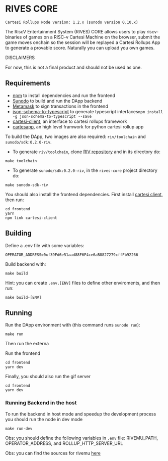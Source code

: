 # RIVES CORE

```
Cartesi Rollups Node version: 1.2.x (sunodo version 0.10.x)
```

The RiscV Entertainment System (RIVES) CORE allows users to play riscv-binaries of games on a RISC-v Cartesi Machine on the browser, submit the game moves onchain so the session will be replayed a Cartesi Rollups App to generate a provable score. Naturally you can upload you own games.

DISCLAIMERS

For now, this is not a final product and should not be used as one.

## Requirements

- [npm](https://docs.npmjs.com/cli/v9/configuring-npm/install) to install dependencies and run the frontend
- [Sunodo](https://github.com/sunodo/sunodo) to build and run the DApp backend
- [Metamask](https://metamask.io/) to sign transactions in the frontend
- [json-schema-to-typescript](https://www.npmjs.com/package/json-schema-to-typescript) to generate typescript interfaces`npm install -g json-schema-to-typescript --save`
- [cartesi-client](https://github.com/prototyp3-dev/cartesi-client/), an interface to cartesi rollups framework
- [cartesapp](https://github.com/prototyp3-dev/cartesapp/), an high level framwork for python cartesi rollup app

To build the DApp, two images are also required: `riv/toolchain` and `sunodo/sdk:0.2.0-riv`.

- To generate `riv/toolchain`, clone [RIV repository](https://github.com/edubart/riv) and in its directory do:

```shell
make toolchain
```

- To generate `sunodo/sdk:0.2.0-riv`, in the `rives-core` project directory do:

```shell
make sunodo-sdk-riv
```

You should also install the frontend dependencies. First install [cartesi client](https://github.com/prototyp3-dev/cartesi-client), then run:

```shell
cd frontend
yarn
npm link cartesi-client
```

## Building

Define a .env file with some variables:

```shell
OPERATOR_ADDRESS=0xf39Fd6e51aad88F6F4ce6aB8827279cffFb92266
```

Build backend with:

```shell
make build
```

Hint: you can create `.env.[ENV]` files to define other enviroments, and then run:

```shell
make build-[ENV]
```

## Running

Run the DApp environment with (this command runs `sunodo run`):

```shell
make run
```

Then run the externa

Run the frontend

```shell
cd frontend
yarn dev
```

Finally, you should also run the gif server

```shell
cd frontend
yarn dev
```

### Running Backend in the host

To run the backend in host mode and speedup the development process you should run the node in dev mode

```shell
make run-dev
```

Obs: you should define the following variables in `.env` file: RIVEMU_PATH, OPERATOR_ADDRESS, and ROLLUP_HTTP_SERVER_URL

Obs: you can find the sources for rivemu [here](https://github.com/edubart/riv)
